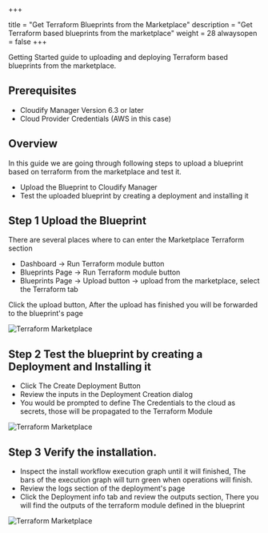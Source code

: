 +++

title = "Get Terraform Blueprints from the Marketplace"
description = "Get Terraform based blueprints from the marketplace"
weight = 28
alwaysopen = false
+++

Getting Started guide to uploading and deploying Terraform based blueprints from the marketplace.

## Prerequisites
* Cloudify Manager Version 6.3 or later
* Cloud Provider Credentials (AWS in this case)


## Overview
In this guide we are going through following steps to upload a blueprint based on terraform from the marketplace and test it.
* Upload the Blueprint to Cloudify Manager
* Test the uploaded blueprint by creating a deployment and installing it

## Step 1 Upload the Blueprint
There are several places where to can enter the Marketplace Terraform section
*  Dashboard -> Run Terraform module button
*  Blueprints Page -> Run Terraform module button
*  Blueprints Page -> Upload button -> upload from the marketplace, select the Terraform tab

Click the upload button, After the upload has finished you will be forwarded to the blueprint's page


![Terraform Marketplace]( /images/trial_getting_started/tf/TtMarketplace.jpg )


## Step 2 Test the blueprint by creating a Deployment and Installing it
* Click The Create Deployment Button
* Review the inputs in the Deployment Creation dialog
* You would be prompted to define The Credentials to the cloud as secrets, those will be propagated to the Terraform Module

![Terraform Marketplace]( /images/trial_getting_started/tf/TtMarketplace.jpg )


## Step 3 Verify the installation.
* Inspect the install workflow execution graph until it will finished, The bars of the execution graph will turn green when operations will finish.
* Review the logs section of the deployment's page
* Click the Deployment info tab and review the outputs section, There you will find the outputs of the terraform module defined in the blueprint


![Terraform Marketplace]( /images/trial_getting_started/tf/TfInstall.jpg )
